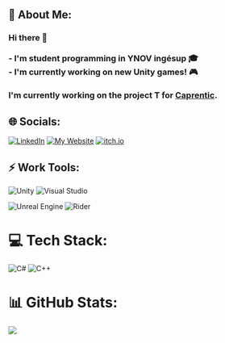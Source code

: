## 💫 About Me:

### Hi there 👋<br><br>- I'm student programming in YNOV ingésup 🎓<br>- I'm currently working on new Unity games! 🎮<br><br> I'm currently working on the project T for [Caprentic](https://www.carpentic.com/).

## 🌐 Socials:

[![LinkedIn](https://img.shields.io/badge/LinkedIn-%230077B5.svg?logo=linkedin&logoColor=white)](https://linkedin.com/in/leosery)
[![My Website](https://img.shields.io/website?up_color=orange&up_message=leosery.com&url=https%3A%2F%2Fwww.leosery.com%2F)](https://www.leosery.com/)
[![itch.io](https://img.shields.io/website?up_color=red&up_message=itch%2Eio&url=https%3A%2F%2Fleosery.itch.io%2F)](https://leosery.itch.io/)

## ⚡️ Work Tools:

![Unity](https://img.shields.io/badge/unity-%23000000.svg?style=flat&logo=unity&logoColor=white)
![Visual Studio](https://img.shields.io/badge/Visual%20Studio-5C2D91.svg?style=flat&logo=visual-studio&logoColor=white)

![Unreal Engine](https://img.shields.io/badge/unrealengine-%23313131.svg?style=flat&logo=unrealengine&logoColor=white)
![Rider](https://img.shields.io/badge/Rider-000000.svg?style=flat&logo=Rider&logoColor=white&color=black&labelColor=crimson)

# 💻 Tech Stack:

![C#](https://img.shields.io/badge/c%23-%23239120.svg?style=flat&logo=c-sharp&logoColor=white) ![C++](https://img.shields.io/badge/c++-%2300599C.svg?style=flat&logo=c%2B%2B&logoColor=white)

# 📊 GitHub Stats:

[![](https://visitcount.itsvg.in/api?id=LeoSery&icon=5&color=9)](https://visitcount.itsvg.in)
